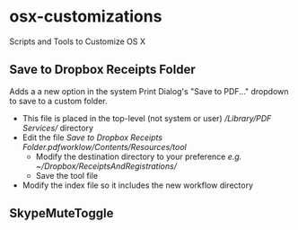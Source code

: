 osx-customizations
==================

Scripts and Tools to Customize OS X

Save to Dropbox Receipts Folder
-------------------------------
Adds a a new option in the system Print Dialog's "Save to PDF..." dropdown to save to a custom folder.

+ This file is placed in the top-level (not system or user) */Library/PDF Services/* directory
+ Edit the file *Save to Dropbox Receipts Folder.pdfworklow/Contents/Resources/tool*
  + Modify the destination directory to your preference *e.g. ~/Dropbox/ReceiptsAndRegistrations/*
  + Save the tool file
+ Modify the index file so it includes the new workflow directory


SkypeMuteToggle
---------------
